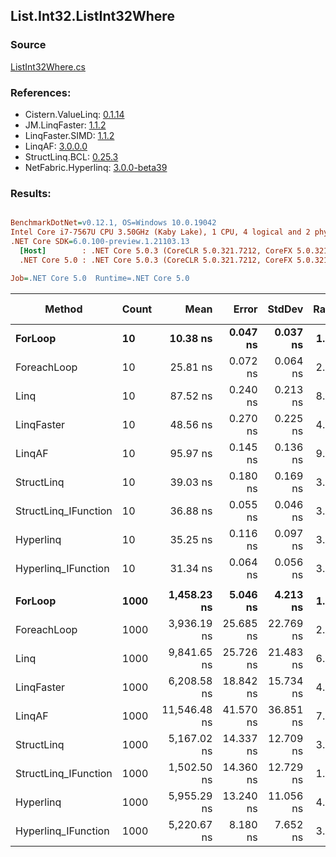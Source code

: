 ﻿## List.Int32.ListInt32Where

### Source
[ListInt32Where.cs](../LinqBenchmarks/List/Int32/ListInt32Where.cs)

### References:
- Cistern.ValueLinq: [0.1.14](https://www.nuget.org/packages/Cistern.ValueLinq/0.1.14)
- JM.LinqFaster: [1.1.2](https://www.nuget.org/packages/JM.LinqFaster/1.1.2)
- LinqFaster.SIMD: [1.1.2](https://www.nuget.org/packages/LinqFaster.SIMD/1.0.3)
- LinqAF: [3.0.0.0](https://www.nuget.org/packages/LinqAF/3.0.0.0)
- StructLinq.BCL: [0.25.3](https://www.nuget.org/packages/StructLinq.BCL/0.25.3)
- NetFabric.Hyperlinq: [3.0.0-beta39](https://www.nuget.org/packages/NetFabric.Hyperlinq/3.0.0-beta39)

### Results:
``` ini

BenchmarkDotNet=v0.12.1, OS=Windows 10.0.19042
Intel Core i7-7567U CPU 3.50GHz (Kaby Lake), 1 CPU, 4 logical and 2 physical cores
.NET Core SDK=6.0.100-preview.1.21103.13
  [Host]        : .NET Core 5.0.3 (CoreCLR 5.0.321.7212, CoreFX 5.0.321.7212), X64 RyuJIT
  .NET Core 5.0 : .NET Core 5.0.3 (CoreCLR 5.0.321.7212, CoreFX 5.0.321.7212), X64 RyuJIT

Job=.NET Core 5.0  Runtime=.NET Core 5.0  

```
|               Method | Count |         Mean |     Error |    StdDev | Ratio | RatioSD |  Gen 0 | Gen 1 | Gen 2 | Allocated |
|--------------------- |------ |-------------:|----------:|----------:|------:|--------:|-------:|------:|------:|----------:|
|              **ForLoop** |    **10** |     **10.38 ns** |  **0.047 ns** |  **0.037 ns** |  **1.00** |    **0.00** |      **-** |     **-** |     **-** |         **-** |
|          ForeachLoop |    10 |     25.81 ns |  0.072 ns |  0.064 ns |  2.49 |    0.01 |      - |     - |     - |         - |
|                 Linq |    10 |     87.52 ns |  0.240 ns |  0.213 ns |  8.43 |    0.03 | 0.0343 |     - |     - |      72 B |
|           LinqFaster |    10 |     48.56 ns |  0.270 ns |  0.225 ns |  4.68 |    0.02 | 0.0344 |     - |     - |      72 B |
|               LinqAF |    10 |     95.97 ns |  0.145 ns |  0.136 ns |  9.24 |    0.04 |      - |     - |     - |         - |
|           StructLinq |    10 |     39.03 ns |  0.180 ns |  0.169 ns |  3.75 |    0.02 | 0.0153 |     - |     - |      32 B |
| StructLinq_IFunction |    10 |     36.88 ns |  0.055 ns |  0.046 ns |  3.55 |    0.01 |      - |     - |     - |         - |
|            Hyperlinq |    10 |     35.25 ns |  0.116 ns |  0.097 ns |  3.40 |    0.02 |      - |     - |     - |         - |
|  Hyperlinq_IFunction |    10 |     31.34 ns |  0.064 ns |  0.056 ns |  3.02 |    0.01 |      - |     - |     - |         - |
|                      |       |              |           |           |       |         |        |       |       |           |
|              **ForLoop** |  **1000** |  **1,458.23 ns** |  **5.046 ns** |  **4.213 ns** |  **1.00** |    **0.00** |      **-** |     **-** |     **-** |         **-** |
|          ForeachLoop |  1000 |  3,936.19 ns | 25.685 ns | 22.769 ns |  2.70 |    0.02 |      - |     - |     - |         - |
|                 Linq |  1000 |  9,841.65 ns | 25.726 ns | 21.483 ns |  6.75 |    0.02 | 0.0305 |     - |     - |      72 B |
|           LinqFaster |  1000 |  6,208.58 ns | 18.842 ns | 15.734 ns |  4.26 |    0.02 | 2.0523 |     - |     - |    4304 B |
|               LinqAF |  1000 | 11,546.48 ns | 41.570 ns | 36.851 ns |  7.92 |    0.04 |      - |     - |     - |         - |
|           StructLinq |  1000 |  5,167.02 ns | 14.337 ns | 12.709 ns |  3.54 |    0.01 | 0.0153 |     - |     - |      32 B |
| StructLinq_IFunction |  1000 |  1,502.50 ns | 14.360 ns | 12.729 ns |  1.03 |    0.01 |      - |     - |     - |         - |
|            Hyperlinq |  1000 |  5,955.29 ns | 13.240 ns | 11.056 ns |  4.08 |    0.02 |      - |     - |     - |         - |
|  Hyperlinq_IFunction |  1000 |  5,220.67 ns |  8.180 ns |  7.652 ns |  3.58 |    0.01 |      - |     - |     - |         - |
